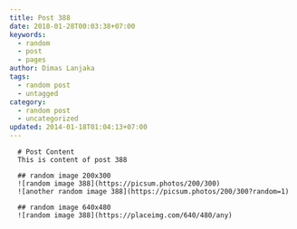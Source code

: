 ```yaml
---
title: Post 388
date: 2018-01-28T00:03:38+07:00
keywords:
  - random
  - post
  - pages
author: Dimas Lanjaka
tags:
  - random post
  - untagged
category:
  - random post
  - uncategorized
updated: 2014-01-18T01:04:13+07:00
---
```


      # Post Content
      This is content of post 388

      ## random image 200x300
      ![random image 388](https://picsum.photos/200/300)
      ![another random image 388](https://picsum.photos/200/300?random=1)

      ## random image 640x480
      ![random image 388](https://placeimg.com/640/480/any)
      